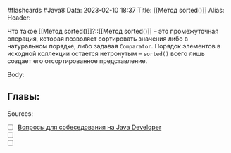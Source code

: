 #flashcards #Java8 
Data: 2023-02-10 18:37
Title: [[Метод sorted()]]
Alias:
Header:

Что такое [[Метод sorted()]]?::[[Метод sorted()]] – это промежуточная операция, которая позволяет сортировать значения либо в натуральном порядке, либо задавая `Comparator`. Порядок элементов в исходной коллекции остается нетронутым – `sorted()` всего лишь создает его отсортированное представление.
<!--SR:!2023-03-14,3,150-->



Body:





Главы:
-


Sources:
- [ ] [Вопросы для собеседования на Java Developer](https://github.com/enhorse/java-interview/blob/master/README.md#%D0%9E%D0%9E%D0%9F)
- [ ] []()
- [ ] []()
